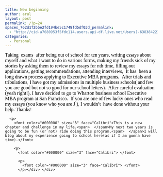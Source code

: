 ```yaml
---
title: New beginning
author: arul
layout: post
permalink: /?p=24
spaces_762d1f2bbe2fd194be5c1748fd5df03d_permalink:
  - "http://cid-a7680953f5fdc114.users.api-df.live.net/Users(-6383842215583694572)/Blogs('A7680953F5FDC114!113')/Entries('A7680953F5FDC114!491')?authkey=NzXxYOsM*PI%24"
categories:
  - Personal
---
```

<div id="msgcns!A7680953F5FDC114!491" class="bvMsg">
  <div>
    <p>
      <font size="3"><font color="#000000"><font face="Calibri">Taking<span>  </span>exams<span>  </span>after being out of school for ten years, writing essays about myself and what I want to do in various forms, making my friends sick of my stories by asking them to review my essays for nth time, filling out applications, getting recommendations, attending interviews, <span> </span>It has<span>  </span>been a long drawn process applying to Executive MBA programs. <span> </span>After trials and tribulations, I have got my admissions in multiple business schools( and few you are good but not so good for our school letters).<span>  </span>After careful evaluation (yeah right!), I have decided to go to Wharton business school Executive MBA program at San Francisco.<span>  </span>If you are one of few lucky ones who read my essays (you know who you are </font><span style="font-family:wingdings;"><span>J</span></span><font face="Calibri"> ), I wouldn’t<span>  </span>have done without your help. Thanks! </font></font></font> 
      
      <p>
        <font color="#000000" size="3" face="Calibri">This is a new chapter and challenge in my life.<span>  </span>My next two years is going to be fun (or not) ride doing this program.<span>  </span>I will blog about my experience going to school here(as if I am gonna have time).</font> 
        
        <p>
          <font color="#000000" size="3" face="Calibri"> </font> 
          
          <p>
            <font color="#000000" size="3" face="Calibri"> </font>
          </p></div> </div>